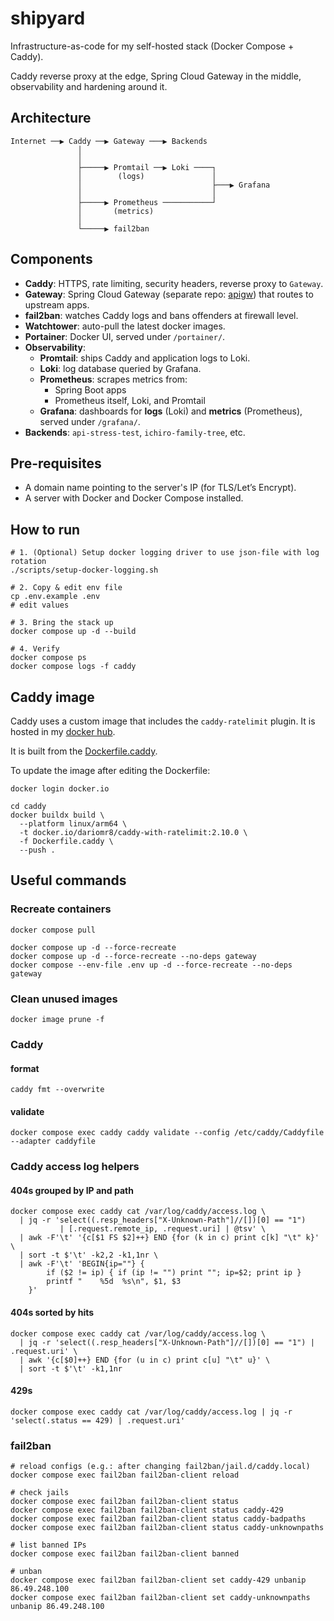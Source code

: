# shipyard

Infrastructure-as-code for my self-hosted stack (Docker Compose + Caddy).

Caddy reverse proxy at the edge, Spring Cloud Gateway in the middle, observability and hardening
around it.

## Architecture

```plaintext
Internet ──▶ Caddy ──▶ Gateway ───▶ Backends
               │
               │
               ├─────▶ Promtail ──▶ Loki ────┐
               │        (logs)               │
               │                             ├───▶ Grafana
               │                             │
               ├─────▶ Prometheus ───────────┘
               │       (metrics)
               │
               └─────▶ fail2ban
```

## Components

- **Caddy**: HTTPS, rate limiting, security headers, reverse proxy to `Gateway`.
- **Gateway**: Spring Cloud Gateway (separate repo: [apigw](https://github.com/dario-mr/apigw)) that
  routes to upstream apps.
- **fail2ban**: watches Caddy logs and bans offenders at firewall level.
- **Watchtower**: auto-pull the latest docker images.
- **Portainer**: Docker UI, served under `/portainer/`.
- **Observability**:
    - **Promtail**: ships Caddy and application logs to Loki.
    - **Loki**: log database queried by Grafana.
    - **Prometheus**: scrapes metrics from:
        - Spring Boot apps
        - Prometheus itself, Loki, and Promtail
    - **Grafana**: dashboards for **logs** (Loki) and **metrics** (Prometheus), served under
      `/grafana/`.
- **Backends**: `api-stress-test`, `ichiro-family-tree`, etc.

## Pre-requisites

- A domain name pointing to the server's IP (for TLS/Let’s Encrypt).
- A server with Docker and Docker Compose installed.

## How to run

```shell
# 1. (Optional) Setup docker logging driver to use json-file with log rotation
./scripts/setup-docker-logging.sh

# 2. Copy & edit env file
cp .env.example .env
# edit values

# 3. Bring the stack up
docker compose up -d --build

# 4. Verify
docker compose ps
docker compose logs -f caddy
```

## Caddy image

Caddy uses a custom image that includes the `caddy-ratelimit` plugin. It is hosted in
my [docker hub](https://hub.docker.com/repository/docker/dariomr8/caddy-with-ratelimit/general).

It is built from the [Dockerfile.caddy](caddy/Dockerfile.caddy).

To update the image after editing the Dockerfile:

```shell
docker login docker.io

cd caddy
docker buildx build \
  --platform linux/arm64 \
  -t docker.io/dariomr8/caddy-with-ratelimit:2.10.0 \
  -f Dockerfile.caddy \
  --push .
```

## Useful commands

### Recreate containers

```shell
docker compose pull

docker compose up -d --force-recreate
docker compose up -d --force-recreate --no-deps gateway
docker compose --env-file .env up -d --force-recreate --no-deps gateway
```

### Clean unused images

```shell
docker image prune -f
```

### Caddy

#### format

```shell
caddy fmt --overwrite
```

#### validate

```shell
docker compose exec caddy caddy validate --config /etc/caddy/Caddyfile --adapter caddyfile
```

### Caddy access log helpers

#### 404s grouped by IP and path

```shell
docker compose exec caddy cat /var/log/caddy/access.log \
  | jq -r 'select((.resp_headers["X-Unknown-Path"]//[])[0] == "1")
           | [.request.remote_ip, .request.uri] | @tsv' \
  | awk -F'\t' '{c[$1 FS $2]++} END {for (k in c) print c[k] "\t" k}' \
  | sort -t $'\t' -k2,2 -k1,1nr \
  | awk -F'\t' 'BEGIN{ip=""} {
        if ($2 != ip) { if (ip != "") print ""; ip=$2; print ip }
        printf "    %5d  %s\n", $1, $3
    }'
```

#### 404s sorted by hits

```shell
docker compose exec caddy cat /var/log/caddy/access.log \
  | jq -r 'select((.resp_headers["X-Unknown-Path"]//[])[0] == "1") | .request.uri' \
  | awk '{c[$0]++} END {for (u in c) print c[u] "\t" u}' \
  | sort -t $'\t' -k1,1nr
```

#### 429s

```shell
docker compose exec caddy cat /var/log/caddy/access.log | jq -r 'select(.status == 429) | .request.uri'
```

### fail2ban

```shell
# reload configs (e.g.: after changing fail2ban/jail.d/caddy.local)
docker compose exec fail2ban fail2ban-client reload

# check jails
docker compose exec fail2ban fail2ban-client status
docker compose exec fail2ban fail2ban-client status caddy-429
docker compose exec fail2ban fail2ban-client status caddy-badpaths
docker compose exec fail2ban fail2ban-client status caddy-unknownpaths

# list banned IPs
docker compose exec fail2ban fail2ban-client banned

# unban
docker compose exec fail2ban fail2ban-client set caddy-429 unbanip 86.49.248.100
docker compose exec fail2ban fail2ban-client set caddy-unknownpaths unbanip 86.49.248.100
```